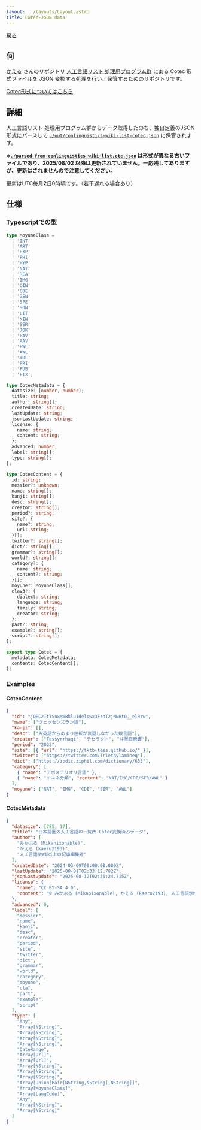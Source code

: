 ```yaml
---
layout: ../layouts/Layout.astro
title: Cotec-JSON data
---
```



[戻る](/.)

## 何

[かえる](https://github.com/kaeru2193) さんのリポジトリ [人工言語リスト 処理用プログラム群](https://github.com/kaeru2193/Conlang-List-Works/) にある Cotec 形式ファイルを JSON 変換する処理を行い、保管するためのリポジトリです。

[Cotec形式についてはこちら](https://migdal.jp/cl_kiita/cotec-conlang-table-expression-powered-by-csv-clakis-rfc-2h86)

## 詳細

人工言語リスト 処理用プログラム群からデータ取得したのち、独自定義のJSON形式にパースして [`./out/conlinguistics-wiki-list-cotec.json`](./out/conlinguistics-wiki-list-cotec.json) に保管されます。

**※[`./parsed-from-conlinguistics-wiki-list.ctc.json`](./parsed-from-conlinguistics-wiki-list.ctc.json) は形式が異なる古いファイルであり、2025/08/02 以降は更新されていません。一応残してありますが、更新はされませんので注意してください。**

更新はUTC毎月**2**日0時頃です。（若干遅れる場合あり）

## 仕様

### Typescriptでの型

```ts
type MoyuneClass =
  | 'INT'
  | 'ART'
  | 'EXP'
  | 'PHI'
  | 'HYP'
  | 'NAT'
  | 'REA'
  | 'IMG'
  | 'CIN'
  | 'CDE'
  | 'GEN'
  | 'SPE'
  | 'SON'
  | 'LIT'
  | 'KIN'
  | 'SER'
  | 'JOK'
  | 'PAV'
  | 'AAV'
  | 'PWL'
  | 'AWL'
  | 'TOL'
  | 'PRI'
  | 'PUB'
  | 'FIX';

type CotecMetadata = {
  datasize: [number, number];
  title: string;
  author: string[];
  createdDate: string;
  lastUpdate: string;
  jsonLastUpdate: string;
  license: { 
    name: string;
    content: string;
  };
  advanced: number;
  label: string[];
  type: string[];
};

type CotecContent = {
  id: string;
  messier?: unknown;
  name: string[];
  kanji: string[];
  desc: string[];
  creator: string[];
  period?: string;
  site?: {
    name?: string;
    url: string;
  }[];
  twitter?: string[];
  dict?: string[];
  grammar?: string[];
  world?: string[];
  category?: {
    name: string;
    content?: string;
  }[];
  moyune?: MoyuneClass[];
  clav3?: {
    dialect: string;
    language: string;
    family: string;
    creator: string;
  };
  part?: string;
  example?: string[];
  script?: string[];
};

export type Cotec = {
  metadata: CotecMetadata;
  contents: CotecContent[];
};
```

### Examples

#### CotecContent

```json
{
  "id": "jOEC2TtTSuxM6Bklu1delpwx3FzaT2jMNHt0__el8rw",
  "name": ["ヴェッセンズラン語"],
  "kanji": [],
  "desc": ["古英語からあまり屈折が衰退しなかった娘言語"],
  "creator": ["Tessyrrhaqt", "テセラクト", "斗琴庭暁響"],
  "period": "2023",
  "site": [{ "url": "https://tktb-tess.github.io/" }],
  "twitter": ["https://twitter.com/Triethylamineq"],
  "dict": ["https://zpdic.ziphil.com/dictionary/633"],
  "category": [
    { "name": "アポステリオリ言語" },
    { "name": "モユネ分類", "content": "NAT/IMG/CDE/SER/AWL" }
  ],
  "moyune": ["NAT", "IMG", "CDE", "SER", "AWL"]
}
```

#### CotecMetadata

```json
{
  "datasize": [785, 17],
  "title": "日本語圏の人工言語の一覧表 Cotec変換済みデータ",
  "author": [
    "みかぶる (Mikanixonable)",
    "かえる (kaeru2193)",
    "人工言語学Wiki上の記事編集者"
  ],
  "createdDate": "2024-03-09T00:00:00.000Z",
  "lastUpdate": "2025-08-01T02:33:12.782Z",
  "jsonLastUpdate": "2025-08-12T02:36:24.715Z",
  "license": {
    "name": "CC BY-SA 4.0",
    "content": "© みかぶる (Mikanixonable), かえる (kaeru2193), 人工言語学Wiki上の記事編集者 under CC BY-SA 4.0"
  },
  "advanced": 0,
  "label": [
    "messier",
    "name",
    "kanji",
    "desc",
    "creator",
    "period",
    "site",
    "twitter",
    "dict",
    "grammar",
    "world",
    "category",
    "moyune",
    "cla",
    "part",
    "example",
    "script"
  ],
  "type": [
    "Any",
    "Array[NString]",
    "Array[NString]",
    "Array[NString]",
    "Array[NString]",
    "DateRange",
    "Array[Url]",
    "Array[Url]",
    "Array[NString]",
    "Array[NString]",
    "Array[NString]",
    "Array[Union[Pair[NString,NString],NString]]",
    "Array[MoyuneClass]",
    "Array[LangCode]",
    "Any",
    "Array[NString]",
    "Array[NString]"
  ]
}
```
